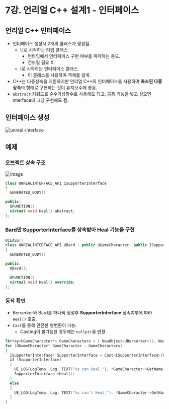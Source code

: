 # 7강. 언리얼 C++ 설계1 - 인터페이스
## 언리얼 C++ 인터페이스
- 인터페이스 생성시 2개의 클래스가 생성됨.
  - U로 시작하는 타입 클래스.
    - 런타임에서 인터페이스 구현 여부를 파악하는 용도.
    - 건드릴 필요 X.
  - I로 시작하는 인터페이스 클래스.
    - 이 클래스를 사용하여 객체를 설계.
- C++는 다중상속을 지원하지만 언리얼 C++의 인터페이스를 사용하여 **축소된 다중상속**의 형태로 구현하는 것이 유지보수에 좋음.
- `abstract` 키워드로 순수가상함수로 사용해도 되고, 공통 기능을 넣고 싶으면 interface에 그냥 구현해도 됨.
## 인터페이스 생성
![unreal-interface](https://github.com/Wseop/unreal-programming/assets/18005580/4fb805d2-14f3-4496-8178-ff799bea1161)
## 예제
### 오브젝트 상속 구조
![image](https://github.com/Wseop/unreal-programming/assets/18005580/d1821c26-f681-4a6b-a474-a0a2c67c8b3b)
```c++
class UNREALINTERFACE_API ISupporterInterface
{
  GENERATED_BODY()

public:
  UFUNCTION()
  virtual void Heal() abstract;
};
```
### Bard만 SupporterInterface를 상속받아 Heal 기능을 구현
```c++
UCLASS()
class UNREALINTERFACE_API UBard : public UGameCharacter, public ISupporterInterface
{
  GENERATED_BODY()
	
public:
  UBard();

  UFUNCTION()
  virtual void Heal() override;
};
```
### 동작 확인
- Berserker와 Bard를 하나씩 생성후 **SupporterInterface** 상속여부에 따라 `Heal()` 호출.
- `Cast`를 통해 안전한 형변환이 가능.
  - Casting이 불가능한 경우에는 `nullptr`을 반환.
```c++
TArray<UGameCharacter*> GameCharacters = { NewObject<UBerserker>(), NewObject<UBard>() };
for (UGameCharacter* GameCharacter : GameCharacters)
{
  ISupporterInterface* SupporterInterface = Cast<ISupporterInterface>(GameCharacter);
  if (SupporterInterface)
  {
    UE_LOG(LogTemp, Log, TEXT("%s can Heal."), *GameCharacter->GetName());
    SupporterInterface->Heal();
  }
  else
  {
    UE_LOG(LogTemp, Log, TEXT("%s can't Heal."), *GameCharacter->GetName());
  }
}
```
